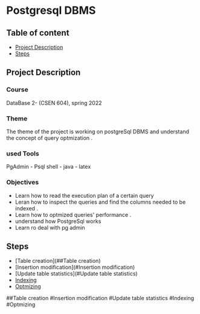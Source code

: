 # Postgresql DBMS

## Table of content
- [Project Description](#project-description)
- [Steps](#steps)



## Project Description

### Course 
DataBase 2- (CSEN 604), spring 2022

### Theme
The theme of the project is working on postgreSql DBMS and understand the concept of query optmization .
### used Tools 
PgAdmin - Psql shell - java - latex

### Objectives
- Learn how to read the execution plan of a certain query
- Leran how to inspect the queries and find the columns needed to be indexed .
- Learn how to optmized queries' performance .
- understand how PostgreSql works
- Learn ro deal with pg admin


## Steps
- [Table creation](##Table creation)
- [Insertion modification](#Insertion modification)
- [Update table statistics](#Update table statistics)
- [Indexing](#Indexing)
- [Optmizing](#Optmizing)

##Table creation
#Insertion modification
#Update table statistics
#Indexing
#Optmizing

 
